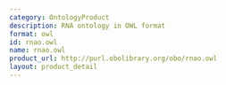 ```yaml
---
category: OntologyProduct
description: RNA ontology in OWL format
format: owl
id: rnao.owl
name: rnao.owl
product_url: http://purl.obolibrary.org/obo/rnao.owl
layout: product_detail
---
```

